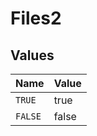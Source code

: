 # Files2


## Values

| Name    | Value   |
| ------- | ------- |
| `TRUE`  | true    |
| `FALSE` | false   |